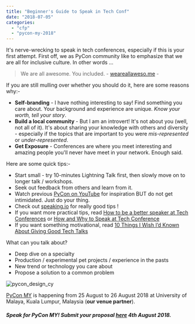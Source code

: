 ```yaml
---
title: "Beginner's Guide to Speak in Tech Conf"
date: "2018-07-05"
categories: 
  - "cfp"
  - "pycon-my-2018"
---
```


It's nerve-wrecking to speak in tech conferences, especially if this is your first attempt. First off, we as PyCon community like to emphasize that we are all for inclusive culture. In other words ...

> We are all awesome. You included. - [weareallaweso.me](http://weareallaweso.me/) -

If you are still mulling over whether you should do it, here are some reasons why:-

- **Self-branding** - I have nothing interesting to say! Find something you care about. Your background and experience are unique. _Know your worth, tell your story_.
- **Build a local community** - But I am an introvert! It's not about you (well, not all of it). It's about sharing your knowledge with others and diversity - especially if the topics that are important to you were _mis-represented_ or _under-represented_.
- **Get Exposure** - Conferences are where you meet interesting and amazing people you'll never have meet in your network. Enough said.

Here are some quick tips:-

- Start small - try 10-minutes Lightning Talk first, then slowly move on to longer talk / workshops.
- Seek out feedback from others and learn from it.
- Watch previous [PyCon on YouTube](https://www.youtube.com/channel/UCsX05-2sVSH7Nx3zuk3NYuQ) for inspiration BUT do not get intimidated. Just do your thing.
- Check out [speaking.io](https://speaking.io/) for really good tips !
- If you want more practical tips, read [How to be a better speaker at Tech Conferences](https://medium.com/@nickheiner/how-to-be-a-better-speaker-at-tech-conferences-c441abc8d28b) or [How and Why to Speak at Tech Conference](https://hackernoon.com/how-and-why-to-speak-at-tech-conferences-1d50a3f548e0)
- If you want something motivational, read [10 Things I Wish I’d Known About Giving Good Tech Talks](http://marcgrabanski.com/tech-talks/)

What can you talk about?

- Deep dive on a specialty
- Production / experimental pet projects / experience in the pasts
- New trend or technology you care about
- Propose a solution to a common problem

![pycon_design_cy](images/pycon_design_cy.jpg)

[PyCon MY](http://pycon-my-2018.peatix.com) is happening from 25 August to 26 August 2018 at University of Malaya, Kuala Lumpur, Malaysia (**our venue partner**).

##### Speak for PyCon MY! Submit your proposal [here](https://www.papercall.io/pycon-my2018) 4th August 2018.
